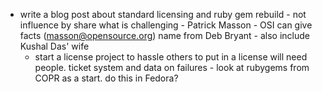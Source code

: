  - write a blog post about standard licensing and ruby gem rebuild -
   not influence by share what is challenging - Patrick Masson - OSI
   can give facts (masson@opensource.org) name from Deb Bryant - also
   include Kushal Das' wife
   - start a license project to hassle others to put in a license will need people. ticket system and data on failures - look at rubygems from COPR as a start.  do this in Fedora?
